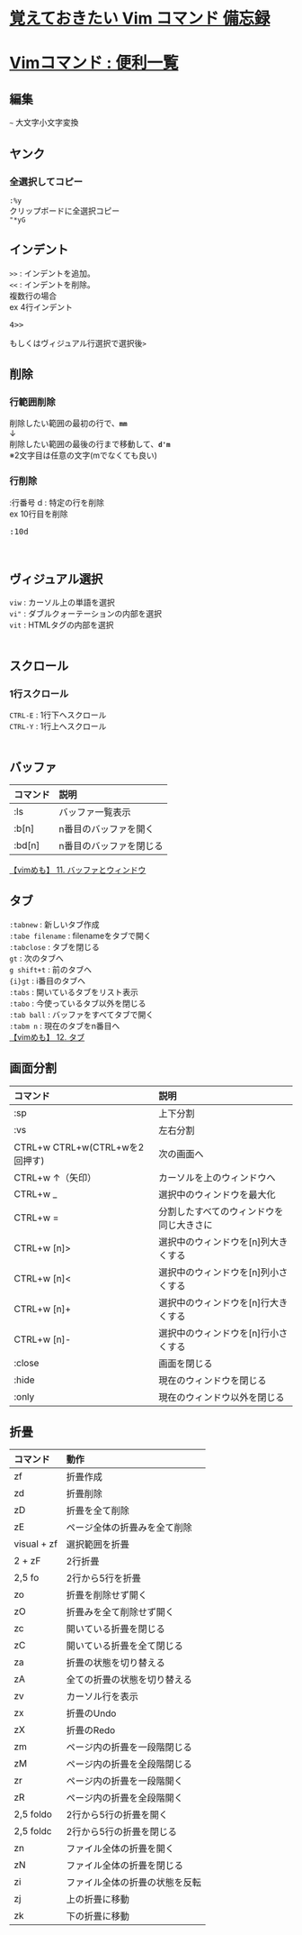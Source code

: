 # [覚えておきたい Vim コマンド 備忘録](https://qiita.com/colorrabbit/items/755cfbb0e97d48280775)
# [Vimコマンド : 便利一覧](https://qiita.com/iwaseasahi/items/f536bb3772d2fad5e03c)

## 編集
`~` 大文字小文字変換

## ヤンク
### 全選択してコピー
`:%y`<br>
クリップボードに全選択コピー<br>
`"*yG`

## インデント
`>>` : インデントを追加。<br>
`<<` : インデントを削除。<br>
複数行の場合<br>
ex 4行インデント<br>
<pre>
4>>
</pre>
もしくはヴィジュアル行選択で選択後`>`
<br>

## 削除
### 行範囲削除
削除したい範囲の最初の行で、**`mm`**<br>
↓<br>
削除したい範囲の最後の行まで移動して、**`d'm`**<br>
※2文字目は任意の文字(mでなくても良い)<br>

### 行削除
:行番号 d : 特定の行を削除<br>
ex 10行目を削除<br>
<pre>
:10d
</pre>
<br>

## ヴィジュアル選択
`viw` : カーソル上の単語を選択<br>
`vi"` : ダブルクォーテーションの内部を選択<br>
`vit` : HTMLタグの内部を選択<br>
<br>

## スクロール
### 1行スクロール
`CTRL-E` : 1行下へスクロール<br>
`CTRL-Y` : 1行上へスクロール<br>
<br>

## バッファ
|コマンド|説明|
|:--|:--|
|:ls|バッファ一覧表示|
|:b[n]|n番目のバッファを開く|
|:bd[n]|n番目のバッファを閉じる|
[【vimめも】 11. バッファとウィンドウ](https://qiita.com/r12tkmt/items/1f396ddb4c701b59e1e8)<br>

## タブ
`:tabnew` : 新しいタブ作成<br>
`:tabe filename` : filenameをタブで開く<br>
`:tabclose` : タブを閉じる<br>
`gt` : 次のタブへ<br>
`g shift+t` : 前のタブへ<br>
`{i}gt` : i番目のタブへ<br>
`:tabs` : 開いているタブをリスト表示<br>
`:tabo` : 今使っているタブ以外を閉じる<br>
`:tab ball` : バッファをすべてタブで開く<br>
`:tabm n` : 現在のタブをn番目へ<br>
[【vimめも】 12. タブ](https://qiita.com/r12tkmt/items/a5ae637d5c73b0da03e0)<br>

## 画面分割
|コマンド|説明|
|:--|:--|
|:sp|上下分割|
|:vs|左右分割|
|CTRL+w CTRL+w(CTRL+wを2回押す)|次の画面へ|
|CTRL+w ↑（矢印）|カーソルを上のウィンドウへ|
|CTRL+w _|選択中のウィンドウを最大化|
|CTRL+w =|分割したすべてのウィンドウを同じ大きさに|
|CTRL+w [n]>|選択中のウィンドウを[n]列大きくする|
|CTRL+w [n]<|選択中のウィンドウを[n]列小さくする|
|CTRL+w [n]+|選択中のウィンドウを[n]行大きくする|
|CTRL+w [n]-|選択中のウィンドウを[n]行小さくする|
|:close|画面を閉じる|
|:hide|現在のウィンドウを閉じる|
|:only|現在のウィンドウ以外を閉じる|

## 折畳
|コマンド|動作|
|:--|:--|
|zf|折畳作成|
|zd|折畳削除|
|zD|折畳を全て削除|
|zE|ページ全体の折畳みを全て削除|
|visual + zf|選択範囲を折畳|
|2 + zF|2行折畳|
|2,5 fo|2行から5行を折畳|
|zo|折畳を削除せず開く|
|zO|折畳みを全て削除せず開く|
|zc|開いている折畳を閉じる|
|zC|開いている折畳を全て閉じる|
|za|折畳の状態を切り替える|
|zA|全ての折畳の状態を切り替える|
|zv|カーソル行を表示|
|zx|折畳のUndo|
|zX|折畳のRedo|
|zm|ページ内の折畳を一段階閉じる|
|zM|ページ内の折畳を全段階閉じる|
|zr|ページ内の折畳を一段階開く|
|zR|ページ内の折畳を全段階開く|
|2,5 foldo|2行から5行の折畳を開く|
|2,5 foldc|2行から5行の折畳を閉じる|
|zn|ファイル全体の折畳を開く|
|zN|ファイル全体の折畳を閉じる|
|zi|ファイル全体の折畳の状態を反転|
|zj|上の折畳に移動|
|zk|下の折畳に移動|
